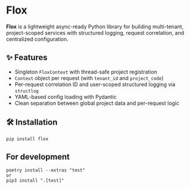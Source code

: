 # Flox

**Flox** is a lightweight async-ready Python library for building multi-tenant, project-scoped services with structured logging, request correlation, and centralized configuration.

## ✨ Features

- Singleton `FloxContext` with thread-safe project registration
- `Context` object per request (with `tenant_id` and `project_code`)
- Per-request correlation ID and user-scoped structured logging via `structlog`
- YAML-based config loading with Pydantic
- Clean separation between global project data and per-request logic

## 🛠️ Installation

```
pip install flox
```

## For development

```
poetry install --extras "test"
or
pip3 install ".[test]"
```
